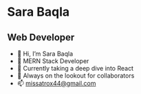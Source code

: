 # Sara Baqla

## Web Developer

- 👋 Hi, I’m Sara Baqla
- 👀 MERN Stack Developer
- 🌱 Currently taking a deep dive into React
- 💞️ Always on the lookout for collaborators
- 📫 [missatrox44@gmail.com](mailto:missatrox44@gmail.com)
